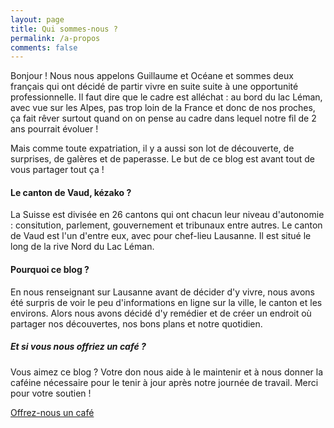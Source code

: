 ```yaml
---
layout: page
title: Qui sommes-nous ?
permalink: /a-propos
comments: false
---
```


<div class="row justify-content-between">
<div class="col-md-8 pr-5">

<p>Bonjour ! Nous nous appelons Guillaume et Océane et sommes deux français qui ont décidé de partir vivre en suite suite à une opportunité professionnelle. Il faut dire que le cadre est alléchat : au bord du lac Léman, avec vue sur les Alpes, pas trop loin de la France et donc de nos proches, ça fait rêver surtout quand on on pense au cadre dans lequel notre fil de 2 ans pourrait évoluer !</p>

<p>Mais comme toute expatriation, il y a aussi son lot de découverte, de surprises, de galères et de paperasse. Le but de ce blog est avant tout de vous partager tout ça !</p>


<h4>Le canton de Vaud, kézako ?</h4>

<p>La Suisse est divisée en 26 cantons qui ont chacun leur niveau d'autonomie : consitution, parlement, gouvernement et tribunaux entre autres. Le canton de Vaud est l'un d'entre eux, avec pour chef-lieu Lausanne. Il est situé le long de la rive Nord du Lac Léman.</p>

<h4>Pourquoi ce blog ?</h4>
<p> En nous renseignant sur Lausanne avant de décider d'y vivre, nous avons été surpris de voir le peu d'informations en ligne sur la ville, le canton et les environs. Alors nous avons décidé d'y remédier et de créer un endroit où partager nos découvertes, nos bons plans et notre quotidien.</p>
</div>

<div class="col-md-4">

<div class="sticky-top sticky-top-80">
<h5>Et si vous nous offriez un café ?</h5>

<p>Vous aimez ce blog ? Votre don nous aide à le maintenir et à nous donner la caféine nécessaire pour le tenir à jour après notre journée de travail. Merci pour votre soutien !</p>

<a target="_blank" href="https://paypal.me/pools/c/8qrFTDsR8U" class="btn btn-danger">Offrez-nous un café</a>

</div>
</div>
</div>
